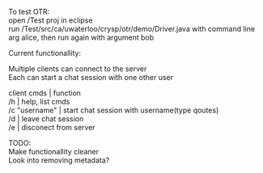 To test OTR:   
open /Test proj in eclipse  
run /Test/src/ca/uwaterloo/crysp/otr/demo/Driver.java with command line arg alice, then run again with argument bob  

Current functionallity:

Multiple clients can connect to the server  
Each can start a chat session with one other user  

client cmds     | function  
/h              | help, list cmds  
/c "username"   | start chat session with username(type qoutes)  
/d              | leave chat session  
/e              | disconect from server  
  
TODO:  
Make functionallity cleaner  
Look into removing metadata?  
